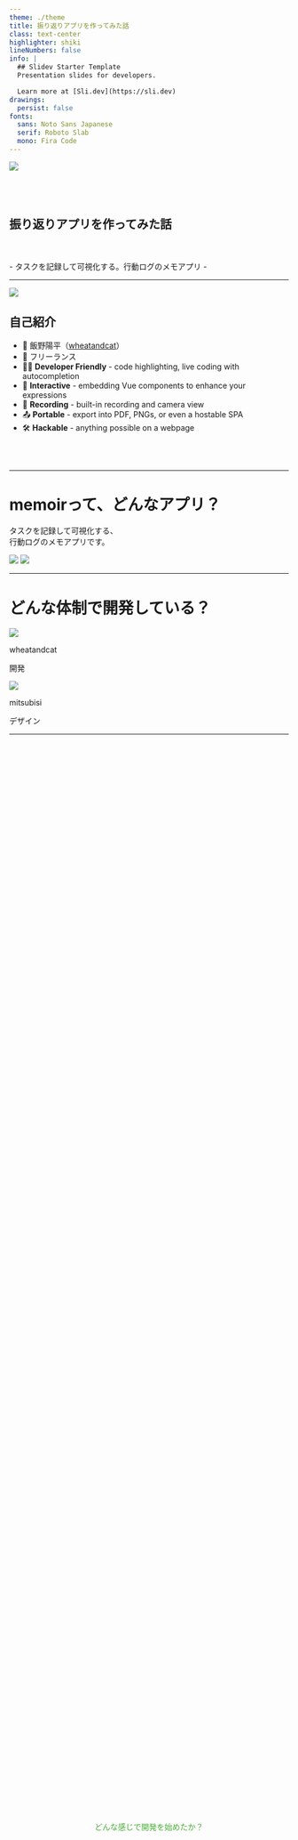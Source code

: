 ```yaml
---
theme: ./theme
title: 振り返りアプリを作ってみた話
class: text-center
highlighter: shiki
lineNumbers: false
info: |
  ## Slidev Starter Template
  Presentation slides for developers.

  Learn more at [Sli.dev](https://sli.dev)
drawings:
  persist: false
fonts:
  sans: Noto Sans Japanese
  serif: Roboto Slab
  mono: Fira Code
---
```


<div class="flex justify-center">
  <img
    class="w-60"
    src="/logo.svg"
  />
</div>
<br/>
<br/>
<br/>
<h2 class="font-sans">振り返りアプリを作ってみた話</h2>

<br/>
<br/>
- タスクを記録して可視化する。行動ログのメモアプリ -


<!--
The last comment block of each slide will be treated as slide notes. It will be visible and editable in Presenter Mode along with the slide. [Read more in the docs](https://sli.dev/guide/syntax.html#notes)
-->

---

<div class="flex pb-5">
  <div class="px-5">
    <div class="rounded-full bg-white w-24 h-24 overflow-hidden border-2 border-black border-dotted border-opacity-20">
      <img
        class="w-40 pt-2"
        src="/account.png"
      />
    </div>
  </div>
  <div class="mt-6">
    <h2>自己紹介</h2>
  </div>
</div>

- 📝 飯野陽平（[wheatandcat](https://github.com/wheatandcat)）
- 🎨 フリーランス
- 🧑‍💻 **Developer Friendly** - code highlighting, live coding with autocompletion
- 🤹 **Interactive** - embedding Vue components to enhance your expressions
- 🎥 **Recording** - built-in recording and camera view
- 📤 **Portable** - export into PDF, PNGs, or even a hostable SPA
- 🛠 **Hackable** - anything possible on a webpage

<br>
<br>

---

# memoirって、どんなアプリ？


<div class="text-2xl font-700 absolute top-60 left-25">
タスクを記録して可視化する、<br/>
行動ログのメモアプリです。
</div>

<img
  class="w-120 absolute top-35 right-40"
  src="/mock01.png"
/>
<img
  class="w-120 absolute top-35 right-0"
  src="/mock02.png"
/>


---

# どんな体制で開発している？


<div>
  <div class="flex justify-around mt-20 w-220">
    <div class="flex justify-center flex-col">
      <div>
        <div class="rounded-full bg-white w-40 h-40 overflow-hidden border-2 border-black border-dotted border-opacity-20">
          <img
            class="w-40 pt-2"
            src="/account.png"
          />
        </div>
      </div>
      <div class="pt-3 text-center text-xl">
        <p><span class="font-700">wheatandcat</span></p>
        <p><span class="font-700">開発</span></p>
      </div>
    </div>
    <div class="flex justify-center flex-col">
      <div>
        <div class="rounded-full bg-white w-40 h-40 overflow-hidden border-2 border-black border-dotted border-opacity-20">
          <img
            class="w-40 pt-2"
            src="/mitsubisi.png"
          />
        </div>
      </div>
      <div class="pt-3 text-center text-xl">
        <p><span class="font-700">mitsubisi</span></p>
        <p><span class="font-700">デザイン</span></p>
      </div>
    </div>
  </div>
</div>

---

<div class="text-4xl font-700 title">
どんな感じで開発を始めたか？
</div>

<style>
.title {
  display: flex;
  height: 100%;
  width: 100%;
  justify-content: center;
  align-items: center;
}
</style>

---
clicks: 1
---

## 元々、以下のような事を行っていた


<arrow v-click="1" x1="450" y1="330" x2="550" y2="330" color="#46AE35" width="3" arrowSize="1" />
<br/>
<br/>
<div class="flex justify-between w-210">
  <div>
    <div>
      <div class="text-xl font-700">①.毎週日曜日の午後に振り返り</div>
      <p class="text-sm font-700">
        参加者: 家族<br/>
        お互いの１週間の出来事を共有
      </p>
    </div>
    <div>
      <img
        class="h-70 pt-2"
        src="/memo01.png"
      />
    </div>
  </div>
  <div v-click="1">
    <div>
      <div class="text-xl font-700">②.議事録を家族共有のslackで共有</div>
      <div class="h-19"/>
    </div>
    <div>
      <img
        class="h-70 pt-2"
        src="/memo02.png"
      />
    </div>
  </div>
</div>

---

# 元々の運用の振り返りの問題点

<br/>
<br/>

 - 振り返りの時に、今週の出来事を思い出せない
 - まとまった単位での振り返りをしたい時にテキスト情報のみだとピックアップしづらい
 - 良かった出来事のみピックアップしたいなど
 - 振り返りを開催する時間帯がズレる

<br />
<br />

<div v-click="1" class="text-center mt-10 text-4xl font-700 strong">
  上記の問題を解決するためにアプリを開発！
</div>

<style>
.strong {
  color: #E93581;
}
</style>


---
clicks: 3
---


# どんな感じで開発を始めたか ①

<div class="text-sm">担当: wheatandcat</div>

<div class="relative">
    <div class="absolute top-0 left-0 right-0 bottom-0 w-80">
      <p class="text-base font-700">①.ラフで画面構成を作成</p>
      <img
        class="h-30"
        src="/create_01.png"
      />
    </div>
    <div v-click="1" class="absolute top-0 left-90 bottom-0 w-80">
      <p class="text-base font-700">②.Figmaで仮デザイン作成</p>
      <img
        class="h-30"
        src="/create_02.png"
      />
    </div>
    <div v-click="2" class="absolute top-50 left-0 bottom-0 w-80">
      <p class="text-base font-700">③.仮のデザインガイドラインを作成</p>
      <img
        class="h-30"
        src="/create_03.png"
      />
    </div>
    <div v-click="3" class="absolute top-65 left-115 bottom-0 w-80 h-25 border-3 border-gray-700 border-dotted rounded-lg">
      <p class="text-lg font-700 pt-5 pl-4 text-gray-700">ここまで出来たらデザイナーに渡す</p>
    </div>
</div>

<arrow v-click="1" x1="280" y1="205" x2="400" y2="205" color="#46AE35" width="3" arrowSize="1" />
<arrow v-click="2" x1="400" y1="260" x2="300" y2="325" color="#46AE35" width="3" arrowSize="1" />
<arrow v-click="3" x1="280" y1="430" x2="500" y2="430" color="#46AE35" width="3" arrowSize="1" />


---
clicks: 6
---

# どんな感じで開発を始めたか ②

<div class="text-sm">担当: mitsubisi</div>


<div class="relative">
    <div class="absolute top-0 left-0 right-0 bottom-0">
      <p class="text-base font-700">④.正式にデザインガイドラインを作成</p>
      <img
        class="h-60"
        src="/create_04.png"
      />
    </div>
    <div  v-click="1" class="absolute top-0 left-110 bottom-0 w-80">
      <p class="text-base font-700">⑤.StyleをFigmaに登録</p>
      <img
        class="h-60"
        src="/create_05.png"
      />
    </div>
    <div v-click="2" v-if="$slidev.nav.clicks == 2" class="absolute top-20 left-5 right-0 bottom-0 w-25 h-32 border-3 border-red-700"/>
    <div v-click="3" v-if="$slidev.nav.clicks === 3" class="absolute top-20 left-48 right-0 bottom-0 w-15 h-18 border-3 border-red-700"/>
    <div v-click="4" class="absolute top-15 left-170 bottom-0 w-80">
      <img
        class="h-60"
        src="/create_06.png"
      />
    </div>

</div> 

<arrow v-click="1" v-if="$slidev.nav.clicks === 1" x1="340" y1="305" x2="480" y2="305" color="#46AE35" width="3" arrowSize="1" />
<arrow v-click="2" v-if="$slidev.nav.clicks === 2" x1="175" y1="260" x2="490" y2="360" color="rgba(185, 28, 28)" width="3" arrowSize="1" />
<arrow v-click="3" v-if="$slidev.nav.clicks === 3" x1="305" y1="245" x2="490" y2="245" color="rgba(185, 28, 28)" width="3" arrowSize="1" />
<arrow v-click="5"  v-if="$slidev.nav.clicks === 5" x1="560" y1="230" x2="870" y2="300" color="rgba(185, 28, 28)" width="3" arrowSize="1" />
<arrow v-click="6"  v-if="$slidev.nav.clicks === 6" x1="560" y1="335" x2="870" y2="370" color="rgba(185, 28, 28)" width="3" arrowSize="1" />
---

# どんな感じで開発を始めたか ③

<div class="text-sm">担当: mitsubisi</div>


<p class="text-base font-700 pl-18">⑥.ガイドラインに沿って正式なデザインを作成</p>
<div class="flex items-center w-full flex-col">
  <img
    class="w-180"
    src="/create_07.png"
  />
</div> 
---

# どんな感じで開発を始めたか ④

<div class="text-sm">担当: wheatandcat & mitsubisi</div>


<p class="text-base font-700 pl-18">⑥.画面遷移をPrototypeに落とし込む</p>
<div class="flex pl-20 w-full flex-col">
  <img
    class="w-140"
    src="/create_08.png"
  />
</div> 

Prototype **[Demo](https://www.figma.com/proto/cLruhS5vc5IQsvqoXYSyP8/memoir?page-id=141%3A129&node-id=141%3A273&viewport=241%2C48%2C0.5&scaling=min-zoom&starting-point-node-id=141%3A273)** .
---

# ここまで完成したら実装開始 & 改善のループを開始

<div class="text-sm">担当: wheatandcat & mitsubisi</div>
<br/>

 <ul>
  <li>以下をループでする形式で実装していく
    <ul>
      <li v-click="1">①. 設計 & 機能実装</li>
      <li v-click="2">②. Expoでデモアプリ配布して、実際に使用</li>
      <li v-click="3">③. 週1回の振り返りを行う</li>
      <li v-click="4">④. 改善内容 & バグ報告をslackに通知</li>
      <li v-click="5">⑤. issue作成</li>
      <li v-click="6">⑥. Zennのスクラップに実装報告を記載</li>
      <li v-click="7">⑦. ①に戻る</li>
    </ul>
  </li>
</ul>
<br/>

Zenn: **[memoirの開発ログ](https://zenn.dev/wheatandcat/scraps/78d2c5aa4c9435)** .

---

# どこまで出来ているの？

<div class="text-4xl font-700 title">
実機でデモ
</div>

 **[LPサイトは、こちら](https://zenn.dev/wheatandcat/scraps/78d2c5aa4c9435)** .

<style>
.title {
  display: flex;
  height: 80%;
  width: 100%;
  justify-content: center;
  align-items: center;
  color: #46AE35;
}
</style>
---




# コードは全てGitHubで公開しています

<br/>

 - memoir
   - **https://github.com/wheatandcat/memoir**
 - memoir-backend
   - **https://github.com/wheatandcat/memoir-backend**
 - memoir-notification
   - **https://github.com/wheatandcat/memoir-notification**
 - memoir-tools
   - **https://github.com/wheatandcat/memoir-tools**
 - memoir-lp
   - **https://github.com/wheatandcat/memoir-lp**
---




<div class="text-2xl font-700 title">
アプリのストア公開は来年の2月くらいの予定です
</div>

<style>
.title {
  display: flex;
  height: 100%;
  width: 100%;
  justify-content: center;
  align-items: center;
}
</style>
---
layout: center
class: "text-center"
---

<div class="text-2xl font-700 text-enter w-full">

  <div class="main">
  <img
    class="w-60"
    src="/logo.svg"
  />
  </div>
  <div>ご清聴ありがとうございました</div>
</div>



<style>
.main {
  display: flex;
  height: 80%;
  width: 100%;
  justify-content: center;
  align-items: center;
  color: #46AE35;
}
</style>
---



